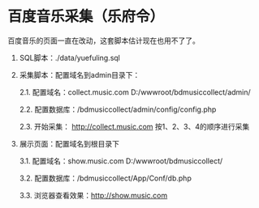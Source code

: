 # 百度音乐采集（乐府令）
百度音乐的页面一直在改动，这套脚本估计现在也用不了了。

1. SQL脚本：./data/yuefuling.sql


2. 采集脚本：配置域名到admin目录下：

    2.1. 配置域名：collect.music.com  D:/wwwroot/bdmusiccollect/admin/
    
    2.2. 配置数据库：/bdmusiccollect/admin/config/config.php
    
    2.3. 开始采集： http://collect.music.com 按1、2、3、4的顺序进行采集


3. 展示页面：配置域名到根目录下

      3.1. 配置域名：show.music.com  D:/wwwroot/bdmusiccollect/
      
      3.2. 配置数据库：/bdmusiccollect/App/Conf/db.php
      
      3.3. 浏览器查看效果：http://show.music.com
